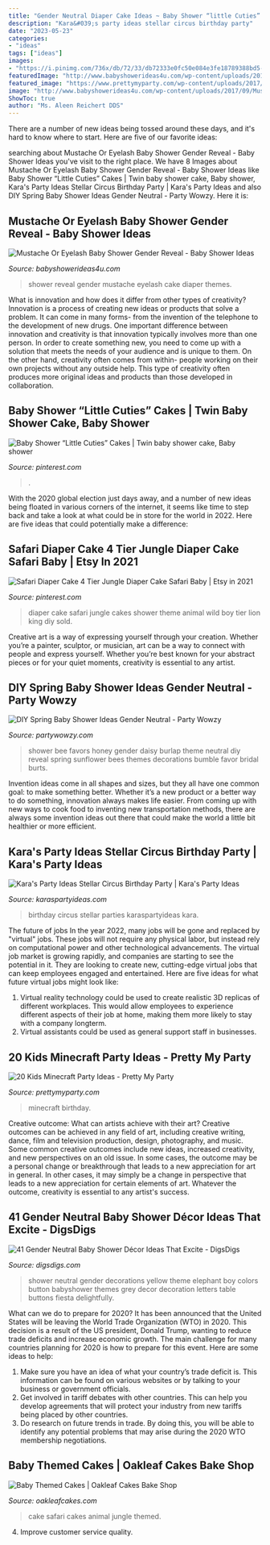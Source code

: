 ```yaml
---
title: "Gender Neutral Diaper Cake Ideas ~ Baby Shower “little Cuties” Cakes"
description: "Kara&#039;s party ideas stellar circus birthday party"
date: "2023-05-23"
categories:
- "ideas"
tags: ["ideas"]
images:
- "https://i.pinimg.com/736x/db/72/33/db72333e0fc50e084e3fe18789388bd5--jungle-theme-diaper-cake-safari-diaper-cakes.jpg"
featuredImage: "http://www.babyshowerideas4u.com/wp-content/uploads/2017/09/Mustache-Or-Eyelash-Baby-Shower-Gender-Reveal-Diaper-Cake-600x906.jpg"
featured_image: "https://www.prettymyparty.com/wp-content/uploads/2017/06/minecraft-tnt-birthday-cake.jpg"
image: "http://www.babyshowerideas4u.com/wp-content/uploads/2017/09/Mustache-Or-Eyelash-Baby-Shower-Gender-Reveal-Diaper-Cake-600x906.jpg"
ShowToc: true
author: "Ms. Aleen Reichert DDS"
---
```



There are a number of new ideas being tossed around these days, and it's hard to know where to start. Here are five of our favorite ideas: 

	

		
searching about Mustache Or Eyelash Baby Shower Gender Reveal - Baby Shower Ideas you've visit to the right place. We have 8 Images about Mustache Or Eyelash Baby Shower Gender Reveal - Baby Shower Ideas like Baby Shower “Little Cuties” Cakes | Twin baby shower cake, Baby shower, Kara&#039;s Party Ideas Stellar Circus Birthday Party | Kara&#039;s Party Ideas and also DIY Spring Baby Shower Ideas Gender Neutral - Party Wowzy. Here it is:
		
    
## Mustache Or Eyelash Baby Shower Gender Reveal - Baby Shower Ideas

<img loading=lazy src="http://www.babyshowerideas4u.com/wp-content/uploads/2017/09/Mustache-Or-Eyelash-Baby-Shower-Gender-Reveal-Diaper-Cake-600x906.jpg" onerror="this.onerror=null;this.src='https://tse2.mm.bing.net/th?id=OIP.geCe-eog-_arBW3JZApwDAHaLL&amp;pid=15.1';" alt="Mustache Or Eyelash Baby Shower Gender Reveal - Baby Shower Ideas">

_Source: babyshowerideas4u.com_

>shower reveal gender mustache eyelash cake diaper themes. 

	

What is innovation and how does it differ from other types of creativity?
Innovation is a process of creating new ideas or products that solve a problem. It can come in many forms- from the invention of the telephone to the development of new drugs. 
One important difference between innovation and creativity is that innovation typically involves more than one person. In order to create something new, you need to come up with a solution that meets the needs of your audience and is unique to them. On the other hand, creativity often comes from within- people working on their own projects without any outside help. This type of creativity often produces more original ideas and products than those developed in collaboration.

    
## Baby Shower “Little Cuties” Cakes | Twin Baby Shower Cake, Baby Shower

<img loading=lazy src="https://i.pinimg.com/736x/94/b4/a2/94b4a268df44cc8bbd64b624174d7cef.jpg" onerror="this.onerror=null;this.src='https://tse2.mm.bing.net/th?id=OIP.xTi7Ug_Vr58Lry5hOEcA_AHaJ3&amp;pid=15.1';" alt="Baby Shower “Little Cuties” Cakes | Twin baby shower cake, Baby shower">

_Source: pinterest.com_

>. 

	

With the 2020 global election just days away, and a number of new ideas being floated in various corners of the internet, it seems like time to step back and take a look at what could be in store for the world in 2022. Here are five ideas that could potentially make a difference: 

    
## Safari Diaper Cake 4 Tier Jungle Diaper Cake Safari Baby | Etsy In 2021

<img loading=lazy src="https://i.pinimg.com/736x/db/72/33/db72333e0fc50e084e3fe18789388bd5--jungle-theme-diaper-cake-safari-diaper-cakes.jpg" onerror="this.onerror=null;this.src='https://tse4.mm.bing.net/th?id=OIP.M9qqdRo_tx6KwdhWHrc43AHaLH&amp;pid=15.1';" alt="Safari Diaper Cake 4 Tier Jungle Diaper Cake Safari Baby | Etsy in 2021">

_Source: pinterest.com_

>diaper cake safari jungle cakes shower theme animal wild boy tier lion king diy sold. 

	

Creative art is a way of expressing yourself through your creation. Whether you’re a painter, sculptor, or musician, art can be a way to connect with people and express yourself. Whether you’re best known for your abstract pieces or for your quiet moments, creativity is essential to any artist.

    
## DIY Spring Baby Shower Ideas Gender Neutral - Party Wowzy

<img loading=lazy src="https://partywowzy.com/wp-content/uploads/2018/12/Burlap-daisy-favors.jpg" onerror="this.onerror=null;this.src='https://tse2.mm.bing.net/th?id=OIP.qDCGA0dapp80pHqmoXmKtAHaJ4&amp;pid=15.1';" alt="DIY Spring Baby Shower Ideas Gender Neutral - Party Wowzy">

_Source: partywowzy.com_

>shower bee favors honey gender daisy burlap theme neutral diy reveal spring sunflower bees themes decorations bumble favor bridal burts. 

	

Invention ideas come in all shapes and sizes, but they all have one common goal: to make something better. Whether it’s a new product or a better way to do something, innovation always makes life easier. From coming up with new ways to cook food to inventing new transportation methods, there are always some invention ideas out there that could make the world a little bit healthier or more efficient.

    
## Kara&#039;s Party Ideas Stellar Circus Birthday Party | Kara&#039;s Party Ideas

<img loading=lazy src="https://karaspartyideas.com/wp-content/uploads/2017/06/Circus-Birthday-Party-via-Karas-Party-Ideas-KarasPartyIdeas.com27.jpg" onerror="this.onerror=null;this.src='https://tse3.mm.bing.net/th?id=OIP.eN8ol-bydnFrJEQi71wkwAHaLH&amp;pid=15.1';" alt="Kara&#039;s Party Ideas Stellar Circus Birthday Party | Kara&#039;s Party Ideas">

_Source: karaspartyideas.com_

>birthday circus stellar parties karaspartyideas kara. 

	

The future of jobs
In the year 2022, many jobs will be gone and replaced by "virtual" jobs. These jobs will not require any physical labor, but instead rely on computational power and other technological advancements. The virtual job market is growing rapidly, and companies are starting to see the potential in it. They are looking to create new, cutting-edge virtual jobs that can keep employees engaged and entertained. Here are five ideas for what future virtual jobs might look like: 
1. Virtual reality technology could be used to create realistic 3D replicas of different workplaces. This would allow employees to experience different aspects of their job at home, making them more likely to stay with a company longterm. 
2. Virtual assistants could be used as general support staff in businesses.

    
## 20 Kids Minecraft Party Ideas - Pretty My Party

<img loading=lazy src="https://www.prettymyparty.com/wp-content/uploads/2017/06/minecraft-tnt-birthday-cake.jpg" onerror="this.onerror=null;this.src='https://tse1.mm.bing.net/th?id=OIP.Nf86K4GDwO6erSl9Yl5JygHaJ3&amp;pid=15.1';" alt="20 Kids Minecraft Party Ideas - Pretty My Party">

_Source: prettymyparty.com_

>minecraft birthday. 

	

Creative outcome: What can artists achieve with their art?
Creative outcomes can be achieved in any field of art, including creative writing, dance, film and television production, design, photography, and music. Some common creative outcomes include new ideas, increased creativity, and new perspectives on an old issue. In some cases, the outcome may be a personal change or breakthrough that leads to a new appreciation for art in general. In other cases, it may simply be a change in perspective that leads to a new appreciation for certain elements of art. Whatever the outcome, creativity is essential to any artist's success.

    
## 41 Gender Neutral Baby Shower Décor Ideas That Excite - DigsDigs

<img loading=lazy src="http://www.digsdigs.com/photos/gender-neutral-baby-shower-decorations.jpg" onerror="this.onerror=null;this.src='https://tse3.mm.bing.net/th?id=OIP.E2Bk7BgMJ419Y3oRpPDuxwHaLH&amp;pid=15.1';" alt="41 Gender Neutral Baby Shower Décor Ideas That Excite - DigsDigs">

_Source: digsdigs.com_

>shower neutral gender decorations yellow theme elephant boy colors button babyshower themes grey decor decoration letters table buttons fiesta delightfully. 

	

What can we do to prepare for 2020?
It has been announced that the United States will be leaving the World Trade Organization (WTO) in 2020. This decision is a result of the US president, Donald Trump, wanting to reduce trade deficits and increase economic growth. The main challenge for many countries planning for 2020 is how to prepare for this event. Here are some ideas to help: 
1. Make sure you have an idea of what your country’s trade deficit is. This information can be found on various websites or by talking to your business or government officials. 
2. Get involved in tariff debates with other countries. This can help you develop agreements that will protect your industry from new tariffs being placed by other countries. 
3. Do research on future trends in trade. By doing this, you will be able to identify any potential problems that may arise during the 2020 WTO membership negotiations.

    
## Baby Themed Cakes | Oakleaf Cakes Bake Shop

<img loading=lazy src="https://farm5.staticflickr.com/4764/26159855128_c30f4ba54f_b.jpg" onerror="this.onerror=null;this.src='https://tse3.mm.bing.net/th?id=OIP.rc11nvwqhBDzDI31D7SAhQHaLG&amp;pid=15.1';" alt="Baby Themed Cakes | Oakleaf Cakes Bake Shop">

_Source: oakleafcakes.com_

>cake safari cakes animal jungle themed. 

	

4. Improve customer service quality.

